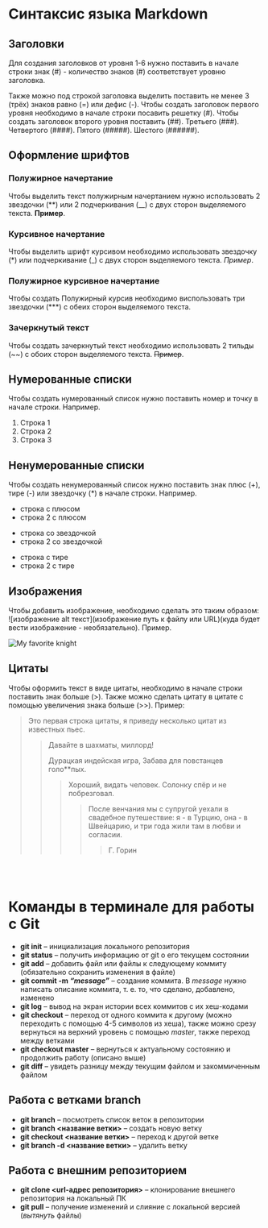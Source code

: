 # Синтаксис языка Markdown

## Заголовки

Для создания заголовков от уровня 1-6 нужно поставить в начале строки знак (#) - количество знаков (#) соответствует уровню заголовка.

Также можно под строкой заголовка выделить поставить не менее 3 (трёх) знаков равно (=) или дефис (-).
Чтобы создать заголовок первого уровня необходимо в начале строки посавить решетку (#). Чтобы создать заголовок второго уровня поставить (##). Третьего (###). Четвертого (####). Пятого (#####).
Шестого (######).

## Оформление шрифтов

### Полужирное начертание

Чтобы выделить текст полужирным начертанием нужно использовать 2 звездочки (**) или 2 подчеркивания (__) с двух сторон выделяемого текста. **Пример**.

### Курсивное начертание

Чтобы выделить шрифт курсивом необходимо использовать звездочку (*) или подчеркивание (_) с двух сторон выделяемого текста. _Пример_.

### Полужирное курсивное начертание

Чтобы создать Полужирный курсив необходимо виспользовать три звездочки (***) с обеих сторон выделяемого текста.

### Зачеркнутый текст

Чтобы создать зачеркнутый текст необходимо использовать 2 тильды (~~) с обоих сторон выделяемого текста. ~~Пример~~.

## Нумерованные списки

Чтобы создать нумерованный список нужно поставить номер и точку в начале строки. Например.

1. Строка 1
2. Строка 2
3. Строка 3

## Ненумерованные списки

Чтобы создать ненумерованный список нужно поставить знак плюс (+), тире (-) или звездочку (*) в начале строки. Например.

+ строка с плюсом
+ строка 2 с плюсом
* строка со звездочкой
* строка 2 со звездочкой
- строка с тире
- строка 2 с тире

## Изображения

Чтобы добавить изображение, необходимо сделать это таким образом:
![изображение alt текст](изображение путь к файлу или URL)(куда будет вести изображение - необязательно). Пример.

![My favorite knight](https://moewalls.com/wp-content/uploads/2021/06/dark-souls-bonfire-thumb.jpg)

## Цитаты

Чтобы оформить текст в виде цитаты, необходимо в начале строки поставить знак больше (>). Также можно сделать цитату в цитате с помощью увеличения знака больше (>>). Пример:

>Это первая строка цитаты, я приведу несколько
>цитат из известных пьес.
>> Давайте в шахматы, миллорд!
>>
>> Дурацкая индейская игра,
>> Забава для повстанцев голо**пых.
>>> Хороший, видать человек. Солонку спёр и не побрезговал.
>>>>После венчания мы с супругой уехали в свадебное путешествие: я - в Турцию, она - в Швейцарию, и три года жили там в любви и согласии.
>>>>>Г. Горин
<br />
<br />

# Команды в терминале для работы с Git

- **git init** – инициализация локального репозитория
- **git status** – получить информацию от git о его текущем состоянии
- **git add** – добавить файл или файлы к следующему коммиту (обязательно сохранить изменения в файле)
- **git commit -m _“message”_** – создание коммита. В _message_ нужно написать описание коммита, т. е. то, что сделано, добавлено, изменено
- **git log** – вывод на экран истории всех коммитов с их хеш-кодами
- **git checkout** – переход от одного коммита к другому (можно переходить с помощью 4-5 символов из хеша), также можно срезу вернуться на верхний уровень с помощью _master_, также переход между ветками
- **git checkout master** – вернуться к актуальному состоянию и продолжить работу (описано выше)
- **git diff** – увидеть разницу между текущим файлом и закоммиченным файлом
## Работа с ветками branch
- **git branch** – посмотреть список веток в репозитории
- **git branch <название ветки>** – создать новую ветку
- **git checkout <название ветки>** – переход к другой ветке
- **git branch -d <название ветки>** – удалить ветку
## Работа с внешним репозиторием
- **git clone <url-адрес репозитория>** – клонирование внешнего репозитория на  локальный ПК
- **git pull** – получение изменений и слияние с локальной версией (_вытянуть_ файлы)